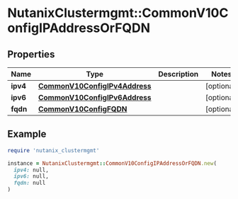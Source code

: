 # NutanixClustermgmt::CommonV10ConfigIPAddressOrFQDN

## Properties

| Name | Type | Description | Notes |
| ---- | ---- | ----------- | ----- |
| **ipv4** | [**CommonV10ConfigIPv4Address**](CommonV10ConfigIPv4Address.md) |  | [optional] |
| **ipv6** | [**CommonV10ConfigIPv6Address**](CommonV10ConfigIPv6Address.md) |  | [optional] |
| **fqdn** | [**CommonV10ConfigFQDN**](CommonV10ConfigFQDN.md) |  | [optional] |

## Example

```ruby
require 'nutanix_clustermgmt'

instance = NutanixClustermgmt::CommonV10ConfigIPAddressOrFQDN.new(
  ipv4: null,
  ipv6: null,
  fqdn: null
)
```

